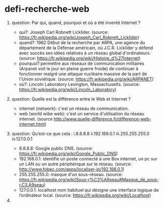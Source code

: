 # defi-recherche-web

1) question: Par qui, quand, pourquoi et où a été inventé Internet ?
	- qui?: Joseph Carl Robnett Licklider. (source: https://fr.wikipedia.org/wiki/Joseph_Carl_Robnett_Licklider)
	- quand?: 1962	Début de la recherche par ARPA, une agence du département de la Défense américain, où J.C.R. Licklider y défend avec succès ses idées relatives à un réseau global d'ordinateurs. (source: https://fr.wikipedia.org/wiki/Histoire_d%27Internet)
	- pourquoi?:permettre aux réseaux de communication militaires (Arpanet voit le jour en pleine guerre froide) de continuer à fonctionner malgré une attaque nucléaire massive de la part de l'Union soviétique. (source: https://fr.wikipedia.org/wiki/ARPANET)
	- où?: Lincoln Laboratory Lexington, Massachusetts. (source: https://fr.wikipedia.org/wiki/Lincoln_Laboratory)

2) question: Quelle est la différence entre le Web et Internet ?
	- internet (network): c'est un réseau de communication.
	- web (world wibe web): c'est un service d'utilisation du réseau internet.
(source http://www.quelle-difference.fr/difference-web-internet.html)

3) question: Qu’est-ce que cela : i.8.8.8.8 ii.192.168.0.1 iii.255.255.255.0 iv.127.0.0.1
	- 8.8.8.8: Google public DNS. (source: https://fr.wikipedia.org/wiki/Google_Public_DNS)
	- 192.168.0.1: identifie un poste connecté à une Box internet, un pc sur un LAN ou un autre périphérique sur le réseau. (source: http://www.fobec.com/apps/localiser-ip/192.168.0.1)
	- 255.255.255.0: masque d'un sous-réseau. (source: https://fr.wikipedia.org/wiki/Sous-r%C3%A9seau#Masque_de_sous-r.C3.A9seau)
	- 127.0.0.1: localhost nom habituel qui désigne une interface logique de l’ordinateur local. (source: https://fr.wikipedia.org/wiki/Localhost)

4)



